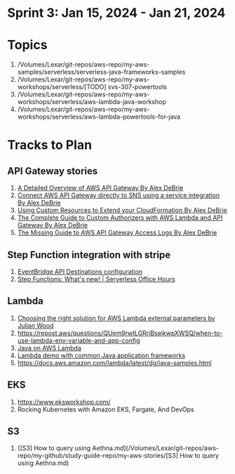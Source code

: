 <h1>Sprint 3: Jan 15, 2024 - Jan 21, 2024</h1>

# Topics

1. /Volumes/Lexar/git-repos/aws-repo/my-aws-samples/serverless/serverless-java-frameworks-samples
1. /Volumes/Lexar/git-repos/aws-repo/my-aws-workshops/serverless/[TODO] svs-307-powertools
1. /Volumes/Lexar/git-repos/aws-repo/my-aws-workshops/serverless/aws-lambda-java-workshop
1. /Volumes/Lexar/git-repos/aws-repo/my-aws-workshops/serverless/aws-lambda-powertools-for-java


# Tracks to Plan

## API Gateway stories

1. [A Detailed Overview of AWS API Gateway By Alex DeBrie](https://www.alexdebrie.com/posts/api-gateway-elements/#vocabulary-time-service-proxies-vs-proxy-integrations-vs-proxy-resources)
1. [Connect AWS API Gateway directly to SNS using a service integration By Alex DeBrie](https://www.alexdebrie.com/posts/aws-api-gateway-service-proxy/)
1. [Using Custom Resources to Extend your CloudFormation By Alex DeBrie](https://www.alexdebrie.com/posts/cloudformation-custom-resources/)
1. [The Complete Guide to Custom Authorizers with AWS Lambda and API Gateway By Alex DeBrie](https://www.alexdebrie.com/posts/lambda-custom-authorizers/)
1. [The Missing Guide to AWS API Gateway Access Logs By Alex DeBrie](https://www.alexdebrie.com/posts/api-gateway-access-logs/)

## Step Function integration with stripe

1. [EventBridge API Destinations configuration](https://serverlessland.com/patterns/eventbridge-api-destinations)
2. [Step Functions: What's new! | Serverless Office Hours](https://www.twitch.tv/videos/1996001723)

## Lambda

1. [Choosing the right solution for AWS Lambda external parameters by Julian Wood](https://aws.amazon.com/blogs/compute/choosing-the-right-solution-for-aws-lambda-external-parameters/)
1. https://repost.aws/questions/QUem9rwtLGRriBseikwpXWSQ/when-to-use-lambda-env-variable-and-app-config
1. [Java on AWS Lambda](https://catalog.workshops.aws/java-on-aws-lambda/en-US)
1. [Lambda demo with common Java application frameworks](https://github.com/aws-samples/serverless-java-frameworks-samples/tree/main)
1. https://docs.aws.amazon.com/lambda/latest/dg/java-samples.html

## EKS

1. https://www.eksworkshop.com/
1. Rocking Kubernetes with Amazon EKS, Fargate, And DevOps

## S3

1. [[S3] How to query using Aethna.md](/Volumes/Lexar/git-repos/aws-repo/my-github/study-guide-repo/my-aws-stories/[S3] How to query using Aethna.md)
